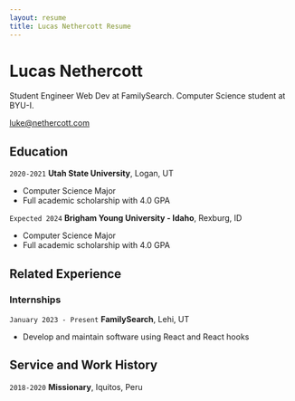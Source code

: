 ```yaml
---
layout: resume
title: Lucas Nethercott Resume
---
```


# Lucas Nethercott

Student Engineer Web Dev at FamilySearch. Computer Science student at BYU-I.

<div id="webaddress">
<a href="luke@nethercott.com">luke@nethercott.com</a>
</div>

## Education

`2020-2021`
**Utah State University**, Logan, UT

- Computer Science Major
- Full academic scholarship with 4.0 GPA

`Expected 2024`
**Brigham Young University - Idaho**, Rexburg, ID

- Computer Science Major
- Full academic scholarship with 4.0 GPA

## Related Experience

### Internships

`January 2023 - Present`
**FamilySearch**, Lehi, UT

- Develop and maintain software using React and React hooks

## Service and Work History

`2018-2020`
**Missionary**, Iquitos, Peru
